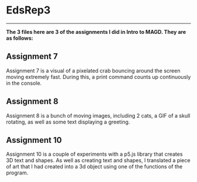 # **EdsRep3**
------------------
**The 3 files here are 3 of the assignments I did in Intro to MAGD. They are as follows:**
## Assignment 7
Assignment 7 is a visual of a pixelated crab bouncing around the screen moving extremely fast. During this, a print command counts up continuously in the console.
## Assignment 8
Assignment 8 is a bunch of moving images, including 2 cats, a GIF of a skull rotating, as well as some text displaying a greeting.
## Assignment 10
Assignment 10 is a couple of experiments with a p5.js library that creates 3D text and shapes. As well as creating text and shapes, I translated a piece of art that I had created into a 3d object using one of the functions of the program.

